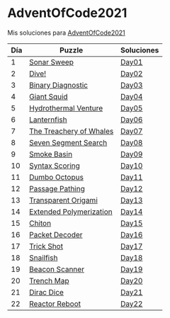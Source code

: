# AdventOfCode2021
Mis soluciones para [AdventOfCode2021](https://adventofcode.com/2021)

| Día | Puzzle                                                          | Soluciones                 |
|-----|-----------------------------------------------------------------|----------------------------|
| 1   | [Sonar Sweep](https://adventofcode.com/2021/day/1)              | [Day01](./Day01/README.md) |
| 2   | [Dive!](https://adventofcode.com/2021/day/2)                    | [Day02](./Day02/README.md) |
| 3   | [Binary Diagnostic](https://adventofcode.com/2021/day/3)        | [Day03](./Day03/README.md) |
| 4   | [Giant Squid](https://adventofcode.com/2021/day/4)              | [Day04](./Day04/README.md) |
| 5   | [Hydrothermal Venture](https://adventofcode.com/2021/day/5)     | [Day05](./Day05/README.md) |
| 6   | [Lanternfish](https://adventofcode.com/2021/day/6)              | [Day06](./Day06/README.md) |
| 7   | [The Treachery of Whales](https://adventofcode.com/2021/day/7)  | [Day07](./Day07/README.md) |
| 8   | [Seven Segment Search](https://adventofcode.com/2021/day/8)     | [Day08](./Day08/README.md) |
| 9   | [Smoke Basin](https://adventofcode.com/2021/day/9)              | [Day09](./Day09/README.md) |
| 10  | [Syntax Scoring](https://adventofcode.com/2021/day/10)          | [Day10](./Day10/README.md) |
| 11  | [Dumbo Octopus](https://adventofcode.com/2021/day/11)           | [Day11](./Day11/README.md) |
| 12  | [Passage Pathing](https://adventofcode.com/2021/day/12)         | [Day12](./Day12/README.md) |
| 13  | [Transparent Origami](https://adventofcode.com/2021/day/13)     | [Day13](./Day13/README.md) |
| 14  | [Extended Polymerization](https://adventofcode.com/2021/day/14) | [Day14](./Day14/README.md) |
| 15  | [Chiton](https://adventofcode.com/2021/day/15)                  | [Day15](./Day15/README.md) |
| 16  | [Packet Decoder](https://adventofcode.com/2021/day/16)          | [Day16](./Day16/README.md) |
| 17  | [Trick Shot](https://adventofcode.com/2021/day/17)              | [Day17](./Day17/README.md) |
| 18  | [Snailfish](https://adventofcode.com/2021/day/18)               | [Day18](./Day18/README.md) |
| 19  | [Beacon Scanner](https://adventofcode.com/2021/day/19)          | [Day19](./Day19/README.md) |
| 20  | [Trench Map](https://adventofcode.com/2021/day/20)              | [Day20](./Day20/README.md) |
| 21  | [Dirac Dice](https://adventofcode.com/2021/day/21)              | [Day21](./Day21) |
| 22  | [Reactor Reboot](https://adventofcode.com/2021/day/22)          | [Day22](./Day22) |
